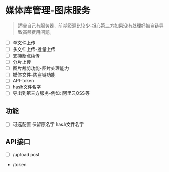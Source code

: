 
# 媒体库管理-图床服务

> 适合自己有服务器，前期资源比较少-担心第三方如果没有处理好被盗链导致高额费用问题。

- [ ] 单文件上传
- [ ] 多文件上传-批量上传
- [ ] 支持断点续传
- [ ] 分片上传
- [ ] 图片裁剪功能-图片处理能力
- [ ] 媒体文件-防盗链功能
- [ ] API-token
- [ ] hash文件名字
- [ ] 导出到第三方服务-例如: 阿里云OSS等

## 功能

- [ ] 可选配置 保留原名字 hash文件名字


## API接口

- [ ] /upload post
- /token
